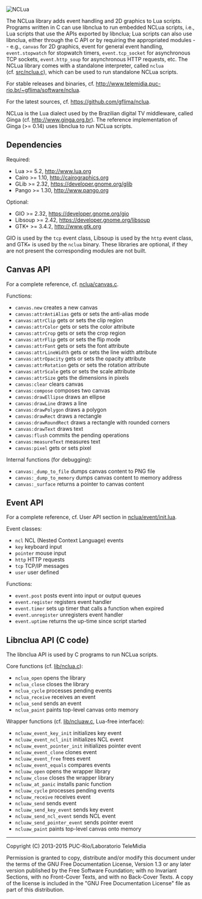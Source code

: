 ![NCLua](http://www.telemidia.puc-rio.br/~gflima/software/nclua/nclua.png)

The NCLua library adds event handling and 2D graphics to Lua scripts.
Programs written in C can use libnclua to run embedded NCLua scripts, i.e.,
Lua scripts that use the APIs exported by libnclua; Lua scripts can also use
libnclua, either through the C API or by requiring the appropriated modules
-- e.g., `canvas` for 2D graphics, event for general event handling,
`event.stopwatch` for stopwatch timers, `event.tcp_socket` for asynchronous
TCP sockets, `event.http_soup` for asynchronous HTTP requests, etc.  The
NCLua library comes with a standalone interpreter, called `nclua`
(cf. [src/nclua.c](src/nclua.c)), which can be used to run standalone NCLua
scripts.

For stable releases and binaries, cf.
http://www.telemidia.puc-rio.br/~gflima/software/nclua.

For the latest sources, cf.
https://github.com/gflima/nclua.

NCLua is the Lua dialect used by the Brazilian digital TV middleware, called
Ginga (cf. http://www.ginga.org.br).  The reference implementation of
Ginga (>= 0.14) uses libnclua to run NCLua scripts.

Dependencies
------------

Required:
* Lua >= 5.2, http://www.lua.org
* Cairo >= 1.10, http://cairographics.org
* GLib >= 2.32, https://developer.gnome.org/glib
* Pango >= 1.30, http://www.pango.org

Optional:
* GIO >= 2.32, https://developer.gnome.org/gio
* Libsoup >= 2.42, https://developer.gnome.org/libsoup
* GTK+ >= 3.4.2, http://www.gtk.org

GIO is used by the `tcp` event class, Libsoup is used by the `http` event
class, and GTK+ is used by the `nclua` binary.  These libraries are
optional, if they are not present the corresponding modules are not built.

Canvas API
----------

For a complete reference, cf. [nclua/canvas.c](nclua/canvas.c).

Functions:
* `canvas.new`            creates a new canvas
* `canvas:attrAntiAlias`  gets or sets the anti-alias mode
* `canvas:attrClip`       gets or sets the clip region
* `canvas:attrColor`      gets or sets the color attribute
* `canvas:attrCrop`       gets or sets the crop region
* `canvas:attrFlip`       gets or sets the flip mode
* `canvas:attrFont`       gets or sets the font attribute
* `canvas:attrLineWidth`  gets or sets the line width attribute
* `canvas:attrOpacity`    gets or sets the opacity attribute
* `canvas:attrRotation`   gets or sets the rotation attribute
* `canvas:attrScale`      gets or sets the scale attribute
* `canvas:attrSize`       gets the dimensions in pixels
* `canvas:clear`          clears canvas
* `canvas:compose`        composes two canvas
* `canvas:drawEllipse`    draws an ellipse
* `canvas:drawLine`       draws a line
* `canvas:drawPolygon`    draws a polygon
* `canvas:drawRect`       draws a rectangle
* `canvas:drawRoundRect`  draws a rectangle with rounded corners
* `canvas:drawText`       draws text
* `canvas:flush`          commits the pending operations
* `canvas:measureText`    measures text
* `canvas:pixel`          gets or sets pixel

Internal functions (for debugging):
* `canvas:_dump_to_file`    dumps canvas content to PNG file
* `canvas:_dump_to_memory`  dumps canvas content to memory address
* `canvas:_surface`         returns a pointer to canvas content

Event API
---------

For a complete reference, cf. User API section in
[nclua/event/init.lua](nclua/event/init.lua).

Event classes:
* `ncl`      NCL (Nested Context Language) events
* `key`      keyboard input
* `pointer`  mouse input
* `http`     HTTP requests
* `tcp`      TCP/IP messages
* `user`     user defined

Functions:
* `event.post`            posts event into input or output queues
* `event.register`        registers event handler
* `event.timer`           sets up timer that calls a function when expired
* `event.unregister`      unregisters event handler
* `event.uptime`          returns the up-time since script started

Libnclua API (C code)
---------------------

The libnclua API is used by C programs to run NCLua scripts.

Core functions (cf. [lib/nclua.c](lib/nclua.c)):
* `nclua_open`            opens the library
* `nclua_close`           closes the library
* `nclua_cycle`           processes pending events
* `nclua_receive`         receives an event
* `nclua_send`            sends an event
* `nclua_paint`           paints top-level canvas onto memory

Wrapper functions (cf. [lib/ncluaw.c](lib/ncluaw.c), Lua-free interface):
* `ncluaw_event_key_init` initializes key event
* `ncluaw_event_ncl_init` initializes NCL event
* `ncluaw_event_pointer_init` initializes pointer event
* `ncluaw_event_clone`    clones event
* `ncluaw_event_free`     frees event
* `ncluaw_event_equals`   compares events
* `ncluaw_open`           opens the wrapper library
* `ncluaw_close`          closes the wrapper library
* `ncluaw_at_panic`       installs panic function
* `ncluaw_cycle`          processes pending events
* `ncluaw_receive`        receives event
* `ncluaw_send`           sends event
* `ncluaw_send_key_event` sends key event
* `ncluaw_send_ncl_event` sends NCL event
* `ncluaw_send_pointer_event` sends pointer event
* `ncluaw_paint`          paints top-level canvas onto memory

---
Copyright (C) 2013-2015 PUC-Rio/Laboratorio TeleMidia

Permission is granted to copy, distribute and/or modify this document under
the terms of the GNU Free Documentation License, Version 1.3 or any later
version published by the Free Software Foundation; with no Invariant
Sections, with no Front-Cover Texts, and with no Back-Cover Texts.  A copy
of the license is included in the "GNU Free Documentation License" file as
part of this distribution.
